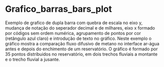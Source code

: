 # Grafico_barras_bars_plot
Exemplo de grafico de dupla barra com quebra de escala no eixo y, mudança de notação do seperador decimal e de milhares, eixo x formado por códigos sem ordem numérica, agrupamento de pontos por cor (retângulo azul claro) e introdução de texto no gráfico.
Neste exemplo o gráfico mostra a comparação fluxo difusivo de metano no interface ar-água antes e depois do enchimento de um reservatório. O gráfico é formado por 35 pontos distribuidos no reservatório, em dois trechos fluviais a montante e o trecho fluvial a jusante.
